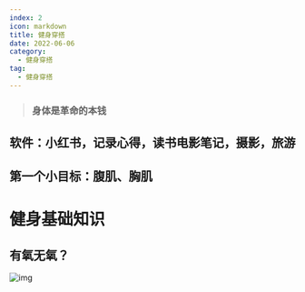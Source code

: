 ```yaml
---
index: 2
icon: markdown
title: 健身穿搭
date: 2022-06-06
category:
  - 健身穿搭
tag:
  - 健身穿搭
---
```

> ### 身体是革命的本钱

<!--more-->

## 软件：小红书，记录心得，读书电影笔记，摄影，旅游

## 第一个小目标：腹肌、胸肌

# 健身基础知识

## 有氧无氧？

![img](http://rcy276gfy.hd-bkt.clouddn.com/img/v2-48ab7f93d5979b17dd6bdf5c76c65a89_b.jpg)

